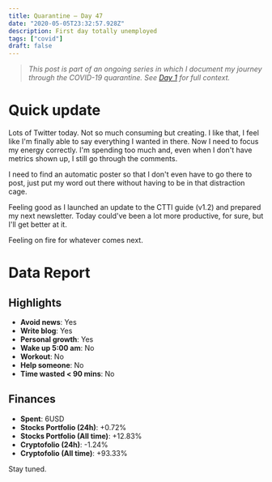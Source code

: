 ```yaml
---
title: Quarantine — Day 47
date: "2020-05-05T23:32:57.928Z"
description: First day totally unemployed
tags: ["covid"]
draft: false
---
```


> *This post is part of an ongoing series in which I document my journey through the COVID-19 quarantine. See [Day 1](/quarantine/quarantine-day-1) for full context.*

<div class="divider"></div>

# Quick update

Lots of Twitter today. Not so much consuming but creating. I like that, I feel like I'm finally able to say everything I wanted in there. Now I need to focus my energy correctly. I'm spending too much and, even when I don't have metrics shown up, I still go through the comments.

I need to find an automatic poster so that I don't even have to go there to post, just put my word out there without having to be in that distraction cage.

Feeling good as I launched an update to the CTTI guide (v1.2) and prepared my next newsletter. Today could've been a lot more productive, for sure, but I'll get better at it.

Feeling on fire for whatever comes next.

<div class="divider"></div>

# Data Report

## Highlights

* **Avoid news**: Yes
* **Write blog**: Yes
* **Personal growth**: Yes
* **Wake up 5:00 am**: No
* **Workout**: No
* **Help someone**: No
* **Time wasted < 90 mins**: No

## Finances

* **Spent**: 6USD
* **Stocks Portfolio (24h)**: +0.72%
* **Stocks Portfolio (All time)**: +12.83%
* **Cryptofolio (24h)**: -1.24%
* **Cryptofolio (All time)**: +93.33%

<div class="divider"></div>

Stay tuned.
